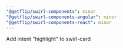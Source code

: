 ```yaml
---
"@getflip/swirl-components": minor
"@getflip/swirl-components-angular": minor
"@getflip/swirl-components-react": minor
---
```


Add intent "highlight" to swirl-card
